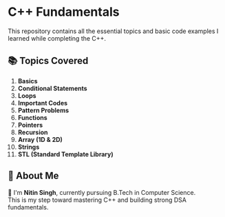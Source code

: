 # C++ Fundamentals

This repository contains all the essential topics and basic code examples I learned while completing the C++.

## 📚 Topics Covered
1. **Basics**  
2. **Conditional Statements**  
3. **Loops**  
4. **Important Codes**  
5. **Pattern Problems**  
6. **Functions**  
7. **Pointers**  
8. **Recursion**  
9. **Array (1D & 2D)**  
10. **Strings**  
11. **STL (Standard Template Library)**


## 🚀 About Me

👋 I'm **Nitin Singh**, currently pursuing B.Tech in Computer Science.  
This is my step toward mastering C++ and building strong DSA fundamentals.
